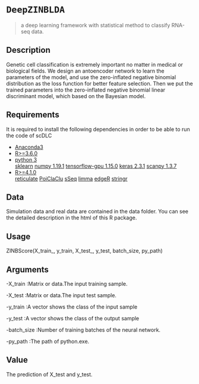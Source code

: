 # `DeepZINBLDA`

> a deep learning framework with statistical method to classify RNA-seq data.

## Description

Genetic cell classification is extremely important no matter in medical or biological fields. We design an antoencoder network to learn the parameters of the model, and use the zero-inflated negative binomial distribution as the loss function for better feature selection. Then we put the trained parameters into the zero-inflated negative binomial linear discriminant model, which based on the Bayesian model. 


## Requirements

It is required to install the following dependencies in order to be able to run the code of scDLC

- [Anaconda3](https://www.anaconda.com/products/individual)  
- [R>=3.6.0](https://cran.r-project.org/)  
- [python 3](https://www.python.org/downloads/)  
  [sklearn](https://pypi.org/project/sklearn/0.0/)
  [numpy 1.19.1](https://pypi.org/project/numpy/1.19.1/)
  [tensorflow-gpu 1.15.0](https://pypi.org/project/tensorflow-gpu/1.15.0/)
  [keras 2.3.1](https://pypi.org/project/keras/2.3.1/)
  [scanpy 1.3.7](https://pypi.org/project/scanpy/1.3.7/)
 - [R>=4.1.0](https://www.r-project.org/)  
  [reticulate](https://cran.r-project.org/web/packages/reticulate)
  [PoiClaClu](https://cran.rstudio.com/web/packages/PoiClaClu)
  [sSeq](http://www.bioconductor.org/packages/release/bioc/html/sSeq.html)
  [limma](http://www.bioconductor.org/packages/release/bioc/html/limma.html)
  [edgeR](http://www.bioconductor.org/packages/release/bioc/html/edgeR.html)
  [stringr](https://cran.r-project.org/web/packages/stringr)
  

## Data

Simulation data and real data are contained in the data folder. You can see the detailed description in the html of this R package.


## Usage

ZINBScore(X_train_, y_train, X_test_, y_test, batch_size, py_path)

## Arguments
-X_train :Matrix or data.The input training sample.

-X_test :Matrix or data.The input test sample.

-y_train :A vector shows the class of the input sample

-y_test :A vector shows the class of the output sample

-batch_size 	:Number of training batches of the neural network.

-py_path :The path of python.exe.
## Value
The prediction of X_test and y_test.
